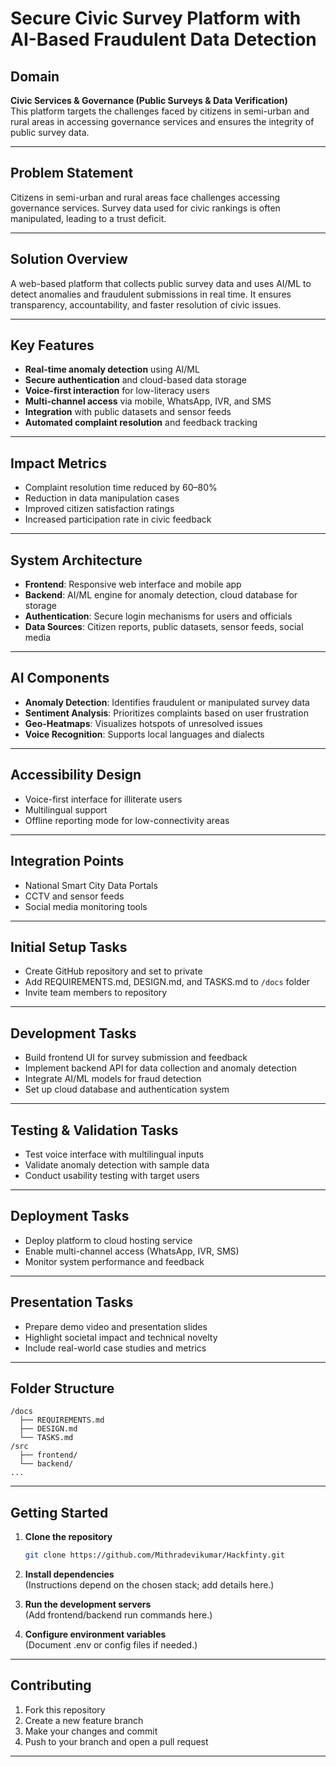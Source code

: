 # Secure Civic Survey Platform with AI-Based Fraudulent Data Detection

## Domain
**Civic Services & Governance (Public Surveys & Data Verification)**  
This platform targets the challenges faced by citizens in semi-urban and rural areas in accessing governance services and ensures the integrity of public survey data.

---

## Problem Statement

Citizens in semi-urban and rural areas face challenges accessing governance services. Survey data used for civic rankings is often manipulated, leading to a trust deficit.

---

## Solution Overview

A web-based platform that collects public survey data and uses AI/ML to detect anomalies and fraudulent submissions in real time. It ensures transparency, accountability, and faster resolution of civic issues.

---

## Key Features

- **Real-time anomaly detection** using AI/ML
- **Secure authentication** and cloud-based data storage
- **Voice-first interaction** for low-literacy users
- **Multi-channel access** via mobile, WhatsApp, IVR, and SMS
- **Integration** with public datasets and sensor feeds
- **Automated complaint resolution** and feedback tracking

---

## Impact Metrics

- Complaint resolution time reduced by 60–80%
- Reduction in data manipulation cases
- Improved citizen satisfaction ratings
- Increased participation rate in civic feedback

---

## System Architecture

- **Frontend**: Responsive web interface and mobile app
- **Backend**: AI/ML engine for anomaly detection, cloud database for storage
- **Authentication**: Secure login mechanisms for users and officials
- **Data Sources**: Citizen reports, public datasets, sensor feeds, social media

---

## AI Components

- **Anomaly Detection**: Identifies fraudulent or manipulated survey data
- **Sentiment Analysis**: Prioritizes complaints based on user frustration
- **Geo-Heatmaps**: Visualizes hotspots of unresolved issues
- **Voice Recognition**: Supports local languages and dialects

---

## Accessibility Design

- Voice-first interface for illiterate users
- Multilingual support
- Offline reporting mode for low-connectivity areas

---

## Integration Points

- National Smart City Data Portals
- CCTV and sensor feeds
- Social media monitoring tools

---

## Initial Setup Tasks

- Create GitHub repository and set to private
- Add REQUIREMENTS.md, DESIGN.md, and TASKS.md to `/docs` folder
- Invite team members to repository

---

## Development Tasks

- Build frontend UI for survey submission and feedback
- Implement backend API for data collection and anomaly detection
- Integrate AI/ML models for fraud detection
- Set up cloud database and authentication system

---

## Testing & Validation Tasks

- Test voice interface with multilingual inputs
- Validate anomaly detection with sample data
- Conduct usability testing with target users

---

## Deployment Tasks

- Deploy platform to cloud hosting service
- Enable multi-channel access (WhatsApp, IVR, SMS)
- Monitor system performance and feedback

---

## Presentation Tasks

- Prepare demo video and presentation slides
- Highlight societal impact and technical novelty
- Include real-world case studies and metrics

---

## Folder Structure

```
/docs
  ├── REQUIREMENTS.md
  ├── DESIGN.md
  └── TASKS.md
/src
  ├── frontend/
  └── backend/
...
```

---

## Getting Started

1. **Clone the repository**
   ```bash
   git clone https://github.com/Mithradevikumar/Hackfinty.git
   ```

2. **Install dependencies**  
   (Instructions depend on the chosen stack; add details here.)

3. **Run the development servers**  
   (Add frontend/backend run commands here.)

4. **Configure environment variables**  
   (Document .env or config files if needed.)

---

## Contributing

1. Fork this repository
2. Create a new feature branch
3. Make your changes and commit
4. Push to your branch and open a pull request

---
